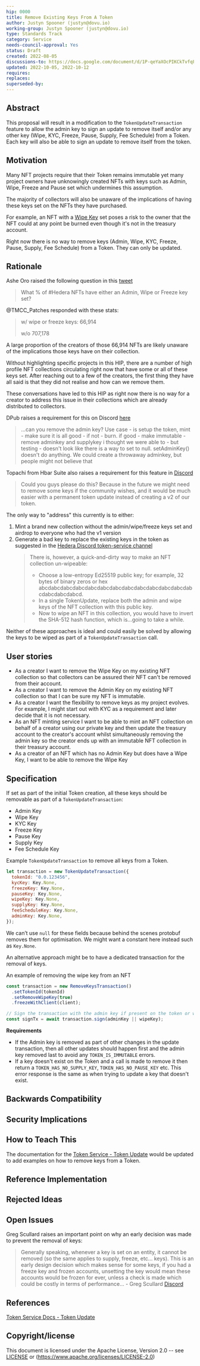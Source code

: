 ```yaml
---
hip: 0000
title: Remove Existing Keys From A Token
author: Justyn Spooner (justyn@dovu.io)
working-group: Justyn Spooner (justyn@dovu.io)
type: Standards Track
category: Service
needs-council-approval: Yes
status: Draft
created: 2022-08-05
discussions-to: https://docs.google.com/document/d/1P-qeYaXOcPIKCkTvfqFSbuVWfgrwvf0pwNMbGfurNjI/edit?usp=sharing
updated: 2022-10-05, 2022-10-12
requires:
replaces:
superseded-by:
---
```


## Abstract

This proposal will result in a modification to the `TokenUpdateTransaction` feature to allow the admin key to sign an update to remove itself and/or any other key (Wipe, KYC, Freeze, Pause, Supply, Fee Schedule) from a Token. Each key will also be able to sign an update to remove itself from the token.

## Motivation

Many NFT projects require that their Token remains immutable yet many project owners have unknowingly created NFTs with keys such as Admin, Wipe, Freeze and Pause set which undermines this assumption.

The majority of collectors will also be unaware of the implications of having these keys set on the NFTs they have purchased.

For example, an NFT with a [Wipe Key](https://docs.hedera.com/guides/docs/sdks/tokens/wipe-a-token) set poses a risk to the owner that the NFT could at any point be burned even though it's not in the treasury account.

Right now there is no way to remove keys (Admin, Wipe, KYC, Freeze, Pause, Supply, Fee Schedule) from a Token. They can only be updated.

## Rationale

Ashe Oro raised the following question in this [tweet](https://twitter.com/Ashe_Oro/status/1553089797610160128)

> What % of #Hedera NFTs have either an Admin, Wipe or Freeze key set?

@TMCC_Patches responded with these stats:

> w/ wipe or freeze keys: 66,914
>
> w/o 707,178

A large proportion of the creators of those 66,914 NFTs are likely unaware of the implications those keys have on their collection.

Without highlighting specific projects in this HIP, there are a number of high profile NFT collections circulating right now that have some or all of these keys set. After reaching out to a few of the creators, the first thing they have all said is that they did not realise and how can we remove them.

These conversations have led to this HIP as right now there is no way for a creator to address this issue in their collections which are already distributed to collectors.

DPub raises a requirement for this on Discord [here](https://discord.com/channels/373889138199494658/768621337865486347/943265960704479292)

> ...can you remove the admin key? Use case - is setup the token, mint - make sure it is all good - if not - burn. if good - make immutable - remove adminkey and supplykey
> i thought we were able to - but testing - doesn't look like there is a way to set to null. setAdminKey() doesn't do anything. We could create a throwaway adminkey, but people might not believe that

Topachi from Hbar Suite also raises a requirement for this feature in [Discord](https://discord.com/channels/373889138199494658/768621337865486347/989981510125879316)

> Could you guys please do this? Because in the future we might need to remove some keys if the community wishes, and it would be much easier with a permanent token update instead of creating a v2 of our token.

The only way to "address" this currently is to either:

1. Mint a brand new collection without the admin/wipe/freeze keys set and airdrop to everyone who had the v1 version
2. Generate a bad key to replace the existing keys in the token as suggested in the [Hedera Discord token-service channel](https://discord.com/channels/373889138199494658/768621337865486347/990019307897520169)
   > There is, however, a quick-and-dirty way to make an NFT collection un-wipeable:
   >
   > - Choose a low-entropy Ed25519 public key; for example, 32 bytes of binary zeros or hex abcdabcdabcdabcdabcdabcdabcdabcdabcdabcdabcdabcdabcdabcdabcdabcd.
   > - In a single TokenUpdate, replace both the admin and wipe keys of the NFT collection with this public key.
   > - Now to wipe an NFT in this collection, you would have to invert the SHA-512 hash function, which is...going to take a while.

Neither of these approaches is ideal and could easily be solved by allowing the keys to be wiped as part of a `TokenUpdateTransaction` call.

## User stories

- As a creator I want to remove the Wipe Key on my existing NFT collection so that collectors can be assured their NFT can't be removed from their account.
- As a creator I want to remove the Admin Key on my existing NFT collection so that I can be sure my NFT is immutable.
- As a creator I want the flexibility to remove keys as my project evolves. For example, I might start out with KYC as a requirement and later decide that it is not necessary.
- As an NFT minting service I want to be able to mint an NFT collection on behalf of a creator using our private key and then update the treasury account to the creator's account whilst simultaneously removing the admin key so the creator ends up with an immutable NFT collection in their treasury account.
- As a creator of an NFT which has no Admin Key but does have a Wipe Key, I want to be able to remove the Wipe Key

## Specification

If set as part of the initial Token creation, all these keys should be removable as part of a `TokenUpdateTransaction`:

- Admin Key
- Wipe Key
- KYC Key
- Freeze Key
- Pause Key
- Supply Key
- Fee Schedule Key

Example `TokenUpdateTransaction` to remove all keys from a Token.

```js
let transaction = new TokenUpdateTransaction({
  tokenId: "0.0.123456",
  kycKey: Key.None,
  freezeKey: Key.None,
  pauseKey: Key.None,
  wipeKey: Key.None,
  supplyKey: Key.None,
  feeScheduleKey: Key.None,
  adminKey: Key.None,
});
```

We can’t use `null` for these fields because behind the scenes protobuf removes them for optimisation. We might want a constant here instead such as `Key.None`.

An alternative approach might be to have a dedicated transaction for the removal of keys.

An example of removing the wipe key from an NFT

```js
const transaction = new RemoveKeysTransaction()
  .setTokenId(tokenId)
  .setRemoveWipeKey(true)
  .freezeWithClient(client);

// Sign the transaction with the admin key if present on the token or with the wipe key
const signTx = await transaction.sign(adminKey || wipeKey);
```

**Requirements**

- If the Admin key is removed as part of other changes in the update transaction, then all other updates should happen first and the admin key removed last to avoid any `TOKEN_IS_IMMUTABLE` errors.
- If a key doesn't exist on the Token and a call is made to remove it then return a `TOKEN_HAS_NO_SUPPLY_KEY`, `TOKEN_HAS_NO_PAUSE_KEY` etc. This error response is the same as when trying to update a key that doesn't exist.

## Backwards Compatibility

## Security Implications

## How to Teach This

The documentation for the [Token Service - Token Update](https://docs.hedera.com/guides/docs/sdks/tokens/update-a-token) would be updated to add examples on how to remove keys from a Token.

## Reference Implementation

## Rejected Ideas

## Open Issues

Greg Scullard raises an important point on why an early decision was made to prevent the removal of keys:

> Generally speaking, whenever a key is set on an entity, it cannot be removed (so the same applies to supply, freeze, etc... keys). This is an early design decision which makes sense for some keys, if you had a freeze key and frozen accounts, unsetting the key would mean these accounts would be frozen for ever, unless a check is made which could be costly in terms of performance… - Greg Scullard [Discord](https://discord.com/channels/373889138199494658/616725732650909710/935199340555800616)

## References

[Token Service Docs - Token Update](https://docs.hedera.com/guides/docs/sdks/tokens/update-a-token)

## Copyright/license

This document is licensed under the Apache License, Version 2.0 -- see [LICENSE](../LICENSE) or (https://www.apache.org/licenses/LICENSE-2.0)
